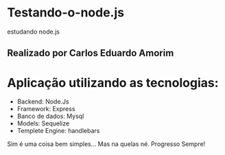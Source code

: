 # Testando-o-node.js

estudando node.js

## Realizado por Carlos Eduardo Amorim 

# Aplicação utilizando as tecnologias:

- Backend: Node.Js
- Framework: Express
- Banco de dados: Mysql
- Models: Sequelize
- Templete Engine: handlebars

Sim é uma coisa bem simples... Mas na quelas né. Progresso Sempre!
